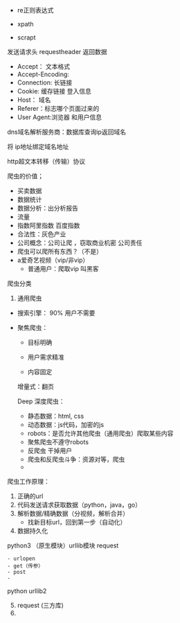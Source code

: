 - re正则表达式

- xpath
- scrapt





 发送请求头 requestheader 返回数据

- Accept： 文本格式
- Accept-Encoding:
- Connection: 长链接
- Cookie: 缓存链接 登入信息
- Host： 域名
- Referer：标志哪个页面过来的
- User Agent:浏览器 和用户信息

dns域名解析服务商：数据库查询ip返回域名

将 ip地址绑定域名地址

http超文本转移（传输）协议



爬虫的价值；

- 买卖数据
- 数据统计
- 数据分析：出分析报告
- 流量
- 指数阿里指数 百度指数
- 合法性：灰色产业
- 公司概念：公司让爬 ，窃取商业机密 公司责任
- 爬虫可以爬所有东西？（不是） 
- a爱奇艺视频（vip/非vip）
  - 普通用户：爬取vip 叫黑客

爬虫分类

1. 通用爬虫

- 搜索引擎： 90% 用户不需要

- 聚焦爬虫：

  - 目标明确

  - 用户需求精准
  - 内容固定

  增量式：翻页

  Deep 深度爬虫：

  - 静态数据：html, css
  - 动态数据：js代码，加密的js
  - robots：是否允许其他爬虫（通用爬虫）爬取某些内容
  - 聚焦爬虫不遵守robots
  - 反爬虫 干掉用户
  - 爬虫和反爬虫斗争：资源对等，爬虫
  - 

爬虫工作原理：

1. 正确的url
2. 代码发送请求获取数据（python，java，go）
3. 解析数据/精确数据（分视频，解析合并）
   - 找新目标url，回到第一步（自动化）
4. 数据持久化

python3 （原生模块）urllib模块 request

	- urlopen
	- get（传参）
	- post
	- 

python urllib2

5. request (三方库)
6. 